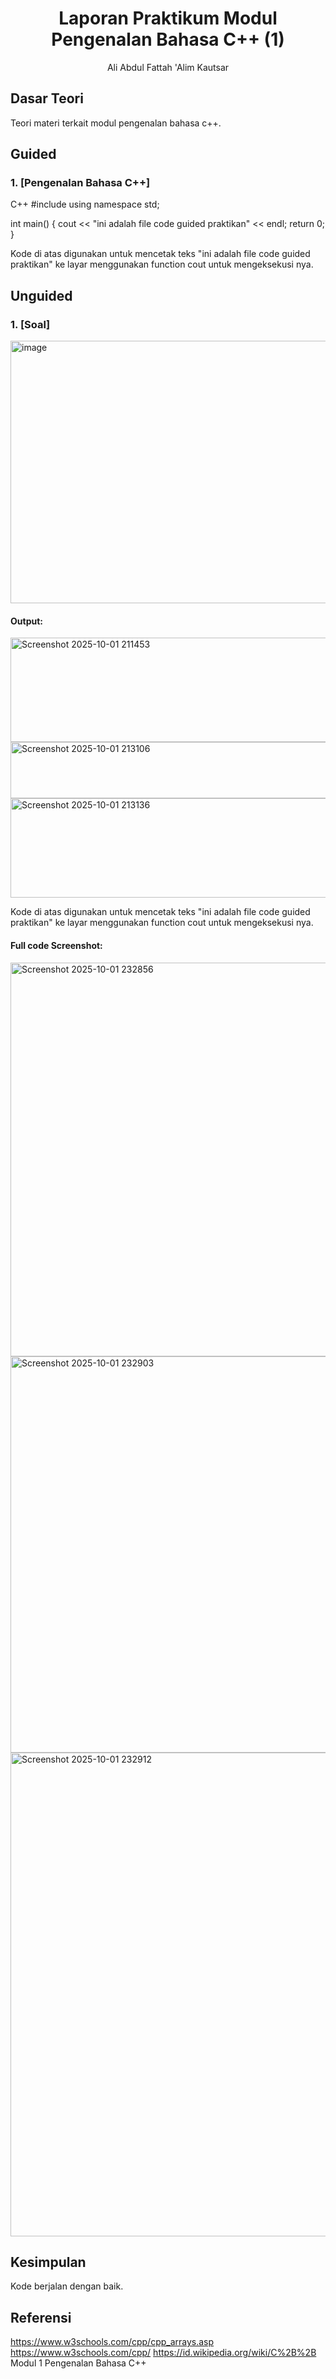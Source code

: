 # <h1 align="center">Laporan Praktikum Modul Pengenalan Bahasa C++ (1)</h1>
<p align="center">Ali Abdul Fattah 'Alim Kautsar</p>

## Dasar Teori

Teori materi terkait modul pengenalan bahasa c++.

## Guided 

### 1. [Pengenalan Bahasa C++]

C++
#include <iostream>
using namespace std;

int main() {
    cout << "ini adalah file code guided praktikan" << endl;
    return 0;
}

Kode di atas digunakan untuk mencetak teks "ini adalah file code guided praktikan" ke layar menggunakan function cout untuk mengeksekusi nya.

## Unguided 

### 1. [Soal]

<img width="722" height="420" alt="image" src="https://github.com/user-attachments/assets/6ae9bcec-bb7c-4815-82c4-714fe665e2e7" />

#### Output:
<img width="652" height="167" alt="Screenshot 2025-10-01 211453" src="https://github.com/user-attachments/assets/6a5f5d4b-97c1-4827-ad46-1b994b138a52" />
<img width="655" height="90" alt="Screenshot 2025-10-01 213106" src="https://github.com/user-attachments/assets/ab6c83f3-8aa5-4505-8cee-4d8920374c51" />
<img width="649" height="159" alt="Screenshot 2025-10-01 213136" src="https://github.com/user-attachments/assets/d6de5483-3e3f-4137-974d-95603fd12ac4" />

Kode di atas digunakan untuk mencetak teks "ini adalah file code guided praktikan" ke layar menggunakan function cout untuk mengeksekusi nya.

#### Full code Screenshot:
<img width="1067" height="630" alt="Screenshot 2025-10-01 232856" src="https://github.com/user-attachments/assets/e4e751a8-06c3-47d2-a0f1-5b9df93cbf57" />
<img width="1375" height="634" alt="Screenshot 2025-10-01 232903" src="https://github.com/user-attachments/assets/90969472-2c2a-49b5-8ce7-a9578aa6eb69" />
<img width="1243" height="774" alt="Screenshot 2025-10-01 232912" src="https://github.com/user-attachments/assets/e3c3c978-2e3b-43c3-8c2b-4ca5a2e0a187" />



## Kesimpulan
Kode berjalan dengan baik.

## Referensi
https://www.w3schools.com/cpp/cpp_arrays.asp
https://www.w3schools.com/cpp/
https://id.wikipedia.org/wiki/C%2B%2B
Modul 1 Pengenalan Bahasa C++
